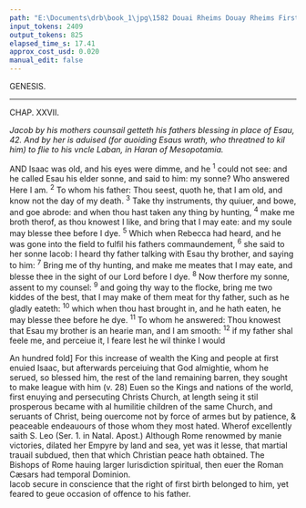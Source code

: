 ```yaml
---
path: "E:\Documents\drb\book_1\jpg\1582 Douai Rheims Douay Rheims First Edition  1 of 3 1609 Old Testament.pdf-108.jpg"
input_tokens: 2409
output_tokens: 825
elapsed_time_s: 17.41
approx_cost_usd: 0.020
manual_edit: false
---
```

GENESIS.

---

CHAP. XXVII.

*Jacob by his mothers counsail getteth his fathers blessing in place of Esau, 42. And by her is aduised (for auoiding Esaus wrath, who threatned to kil him) to flie to his vncle Laban, in Haran of Mesopotamia.*

AND Isaac was old, and his eyes were dimme, and he <sup>1</sup> could not see: and he called Esau his elder sonne, and said to him: my sonne? Who answered Here I am. <sup>2</sup> To whom his father: Thou seest, quoth he, that I am old, and know not the day of my death. <sup>3</sup> Take thy instruments, thy quiuer, and bowe, and goe abrode: and when thou hast taken any thing by hunting, <sup>4</sup> make me broth therof, as thou knowest I like, and bring that I may eate: and my soule may blesse thee before I dye. <sup>5</sup> Which when Rebecca had heard, and he was gone into the field to fulfil his fathers commaundement, <sup>6</sup> she said to her sonne Iacob: I heard thy father talking with Esau thy brother, and saying to him: <sup>7</sup> Bring me of thy hunting, and make me meates that I may eate, and blesse thee in the sight of our Lord before I dye. <sup>8</sup> Now therfore my sonne, assent to my counsel: <sup>9</sup> and going thy way to the flocke, bring me two kiddes of the best, that I may make of them meat for thy father, such as he gladly eateth: <sup>10</sup> which when thou hast brought in, and he hath eaten, he may blesse thee before he dye. <sup>11</sup> To whom he answered: Thou knowest that Esau my brother is an hearie man, and I am smooth: <sup>12</sup> if my father shal feele me, and perceiue it, I feare lest he wil thinke I would

<aside>An hundred fold] For this increase of wealth the King and people at first enuied Isaac, but afterwards perceiuing that God almightie, whom he serued, so blessed him, the rest of the land remaining barren, they sought to make league with him (v. 28) Euen so the Kings and nations of the world, first enuying and persecuting Christs Church, at length seing it stil prosperous became with al humilitie children of the same Church, and seruants of Christ, being ouercome not by force of armes but by patience, & peaceable endeauours of those whom they most hated. Wherof excellently saith S. Leo (Ser. 1. in Natal. Apost.) Although Rome renowmed by manie victories, dilated her Empyre by land and sea, yet was it lesse, that martial trauail subdued, then that which Christian peace hath obtained. The Bishops of Rome hauing larger Iurisdiction spiritual, then euer the Roman Cæsars had temporal Dominion.</aside>

[^1]: The Epistle on munday the second weeke in Lent.

<aside>Iacob secure in conscience that the right of first birth belonged to him, yet feared to geue occasion of offence to his father.</aside>